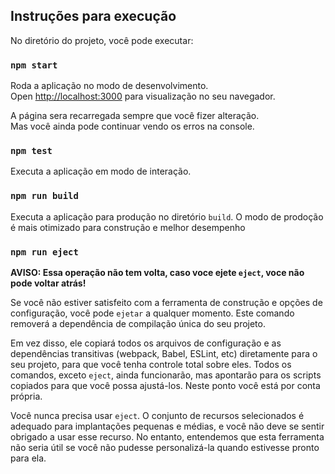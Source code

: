 ## Instruções para execução

No diretório do projeto, você pode executar:

### `npm start`

Roda a aplicação no modo de desenvolvimento.\
Open [http://localhost:3000](http://localhost:3000) para visualização no seu navegador.

A página sera recarregada sempre que você fizer alteração.\
Mas você ainda pode continuar vendo os erros na console.

### `npm test`

Executa a aplicação em modo de interação.

### `npm run build`

Executa a aplicação para produção no diretório `build`.
O modo de prodoção é mais otimizado para construção e melhor desempenho


### `npm run eject`

**AVISO: Essa operação não tem volta, caso voce ejete `eject`, voce não pode voltar atrás!**

Se você não estiver satisfeito com a ferramenta de construção e opções de configuração, você pode `ejetar` a qualquer momento. Este comando removerá a dependência de compilação única do seu projeto.

Em vez disso, ele copiará todos os arquivos de configuração e as dependências transitivas (webpack, Babel, ESLint, etc) diretamente para o seu projeto, para que você tenha controle total sobre eles. Todos os comandos, exceto `eject`, ainda funcionarão, mas apontarão para os scripts copiados para que você possa ajustá-los. Neste ponto você está por conta própria.

Você nunca precisa usar `eject`. O conjunto de recursos selecionados é adequado para implantações pequenas e médias, e você não deve se sentir obrigado a usar esse recurso. No entanto, entendemos que esta ferramenta não seria útil se você não pudesse personalizá-la quando estivesse pronto para ela.

